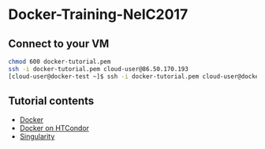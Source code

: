# Docker-Training-NeIC2017

Connect to your VM
--------------------
```bash
chmod 600 docker-tutorial.pem 
ssh -i docker-tutorial.pem cloud-user@86.50.170.193
[cloud-user@docker-test ~]$ ssh -i docker-tutorial.pem cloud-user@docker-tutorial-[1-17]
```
Tutorial contents
------------------
* [Docker](https://github.com/abdulrahmanazab/Docker-Training-NeIC2017/blob/master/docker.md)
* [Docker on HTCondor](https://github.com/abdulrahmanazab/Docker-Training-NeIC2017/blob/master/docker-htcondor.md)
* [Singularity](https://github.com/abdulrahmanazab/Docker-Training-NeIC2017/blob/master/singularity.md)

